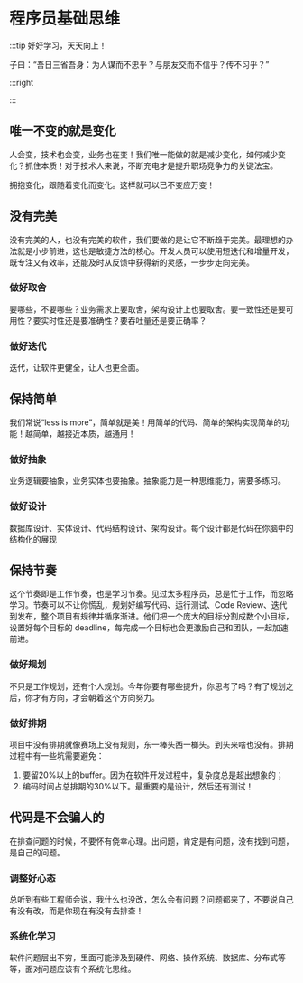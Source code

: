 # 程序员基础思维

:::tip 好好学习，天天向上！

子曰：“吾日三省吾身：为人谋而不忠乎？与朋友交而不信乎？传不习乎？”

:::right


:::

## 唯一不变的就是变化

人会变，技术也会变，业务也在变！我们唯一能做的就是减少变化，如何减少变化？抓住本质！对于技术人来说，不断充电才是提升职场竞争力的关键法宝。

拥抱变化，跟随着变化而变化。这样就可以已不变应万变！

## 没有完美

没有完美的人，也没有完美的软件，我们要做的是让它不断趋于完美。最理想的办法就是小步前进，这也是敏捷方法的核心。开发人员可以使用短迭代和增量开发，既专注又有效率，还能及时从反馈中获得新的灵感，一步步走向完美。

### 做好取舍

要哪些，不要哪些？业务需求上要取舍，架构设计上也要取舍。要一致性还是要可用性？要实时性还是要准确性？要吞吐量还是要正确率？

### 做好迭代

迭代，让软件更健全，让人也更全面。

## 保持简单

我们常说“less is more”，简单就是美！用简单的代码、简单的架构实现简单的功能！越简单，越接近本质，越通用！

### 做好抽象

业务逻辑要抽象，业务实体也要抽象。抽象能力是一种思维能力，需要多练习。

### 做好设计

数据库设计、实体设计、代码结构设计、架构设计。每个设计都是代码在你脑中的结构化的展现

## 保持节奏

这个节奏即是工作节奏，也是学习节奏。见过太多程序员，总是忙于工作，而忽略学习。节奏可以不让你慌乱，规划好编写代码、运行测试、Code Review、迭代到发布，整个项目有规律并循序渐进。他们把一个庞大的目标分割成数个小目标，设置好每个目标的 deadline，每完成一个目标也会更激励自己和团队，一起加速前进。

### 做好规划

不只是工作规划，还有个人规划。今年你要有哪些提升，你思考了吗？有了规划之后，你才有方向，才会朝着这个方向努力。

### 做好排期

项目中没有排期就像赛场上没有规则，东一棒头西一榔头。到头来啥也没有。排期过程中有一些坑需要避免：
1. 要留20%以上的buffer。因为在软件开发过程中，复杂度总是超出想象的；
2. 编码时间占总排期的30%以下。最重要的是设计，然后还有测试！

## 代码是不会骗人的

在排查问题的时候，不要怀有侥幸心理。出问题，肯定是有问题，没有找到问题，是自己的问题。

### 调整好心态

总听到有些工程师会说，我什么也没改，怎么会有问题？问题都来了，不要说自己有没有改，而是你现在有没有去排查！

### 系统化学习

软件问题层出不穷，里面可能涉及到硬件、网络、操作系统、数据库、分布式等等，面对问题应该有个系统化思维。
